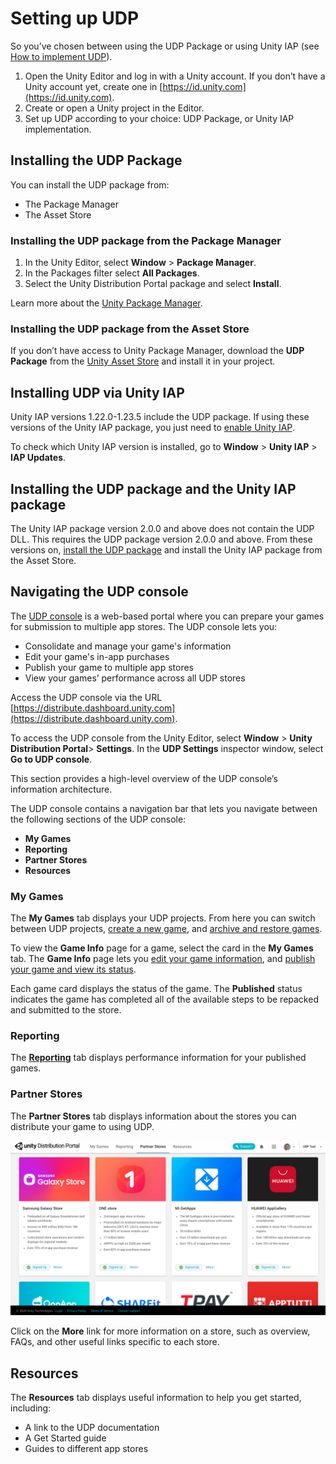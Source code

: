 # Setting up UDP   

So you’ve chosen between using the UDP Package or using Unity IAP (see [How to implement UDP](getting-started.html#how-to-implement)).

1. Open the Unity Editor and log in with a Unity account. If you don’t have a Unity account yet, create one in [https://id.unity.com](https://id.unity.com). 
2. Create or open a Unity project in the Editor.
3. Set up UDP according to your choice: UDP Package, or Unity IAP implementation.

<a name="install"></a>
## Installing the UDP Package

You can install the UDP package from:

* The Package Manager
* The Asset Store

<a name="packman-install"></a>
### Installing the UDP package from the Package Manager

1. In the Unity Editor, select **Window** > **Package Manager**.
2. In the Packages filter select **All Packages**.
3. Select the Unity Distribution Portal package and select **Install**.

Learn more about the [Unity Package Manager](https://docs.unity3d.com/Packages/com.unity.package-manager-ui@2.1/manual/index.html).

### Installing the UDP package from the Asset Store

If you don’t have access to Unity Package Manager, download the **UDP Package** from the [Unity Asset Store](https://assetstore.unity.com/packages/add-ons/services/billing/unity-distribution-portal-138507) and install it in your project.

<a name="install-with-iap"></a>
## Installing UDP via Unity IAP

Unity IAP versions 1.22.0-1.23.5 include the UDP package. If using these versions of the Unity IAP package, you just need to [enable Unity IAP](https://docs.unity3d.com/Manual/UnityIAPSettingUp.html).

To check which Unity IAP version is installed, go to **Window** \> **Unity IAP** \> **IAP Updates**.

## Installing the UDP package and the Unity IAP package

The Unity IAP package version 2.0.0 and above does not contain the UDP DLL. This requires the UDP package version 2.0.0 and above. From these versions on, [install the UDP package](#install) and install the Unity IAP package from the Asset Store.


<a name="navigate"></a>
## Navigating the UDP console

The [UDP console](https://distribute.dashboard.unity.com) is a web-based portal where you can prepare your games for submission to multiple app stores. The UDP console lets you:

* Consolidate and manage your game's information
* Edit your game's in-app purchases
* Publish your game to multiple app stores 
* View your games’ performance across all UDP stores

Access the UDP console via the URL [https://distribute.dashboard.unity.com](https://distribute.dashboard.unity.com). 

To access the UDP console from the Unity Editor, select **Window** > **Unity Distribution Portal**> **Settings**. In the **UDP Settings** inspector window, select **Go to UDP console**.

This section provides a high-level overview of the UDP console’s information architecture.

The UDP console contains a navigation bar that lets you navigate between the following sections of the UDP console:

* **My Games**
* **Reporting**
* **Partner Stores**
* **Resources**

### My Games 

The **My Games** tab displays your UDP projects. From here you can switch between UDP projects, [create a new game](creating-a-game-on-udp.html#udp-new-game), and [archive and restore games](best-practices.html#archive).

To view the **Game Info** page for a game, select the card in the **My Games** tab. The **Game Info** page lets you [edit your game information](managing-and-publishing-your-game.html#edit-info), and [publish your game and view its status](managing-and-publishing-your-game.html#publish).

Each game card displays the status of the game. The **Published** status indicates the game has completed all of the available steps to be repacked and submitted to the store.

### Reporting

The [**Reporting**]((reporting-dashboard.md)) tab displays performance information for your published games.

<a name="partner"></a>
### Partner Stores

The **Partner Stores** tab displays information about the stores you can distribute your game to using UDP.

![](Images/3-SettingUp_07.png)

Click on the **More** link for more information on a store, such as overview, FAQs, and other useful links specific to each store.

## Resources

The **Resources** tab displays useful information to help you get started, including:

* A link to the UDP documentation
* A Get Started guide
* Guides to different app stores